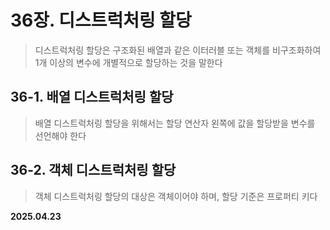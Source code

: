 # 36장. 디스트럭처링 할당

> 디스트럭처링 할당은 구조화된 배열과 같은 이터러블 또는 객체를 비구조화하여 1개 이상의 변수에 개별적으로 할당하는 것을 말한다

## 36-1. 배열 디스트럭처링 할당

> 배열 디스트럭처링 할당을 위해서는 할당 연산자 왼쪽에 값을 할당받을 변수를 선언해야 한다

## 36-2. 객체 디스트럭처링 할당

> 객체 디스트럭처링 할당의 대상은 객체이어야 하며, 할당 기준은 프로퍼티 키다


**2025.04.23**
